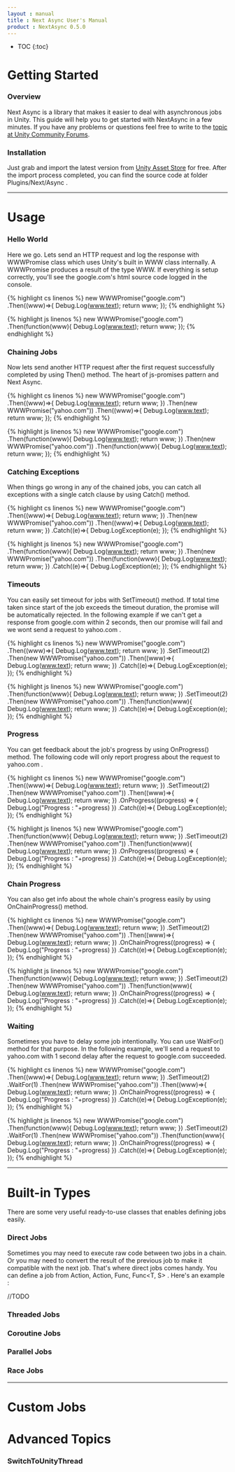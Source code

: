 ```yaml
---
layout : manual
title : Next Async User's Manual
product : NextAsync 0.5.0
---
```

* TOC
{:toc}

# Getting Started

### Overview
Next Async is a library that makes it easier to deal with asynchronous jobs in Unity. This guide will help you to get started with NextAsync in a few minutes. If you have any problems or questions feel free to write to the [topic at Unity Community Forums](#).

### Installation
Just grab and import the latest version from [Unity Asset Store](#) for free. After the import process completed, you can find the source code at folder Plugins/Next/Async .

---

# Usage

### Hello World
Here we go. Lets send an HTTP request and log the response with WWWPromise class which uses Unity's built in WWW class internally. A WWWPromise produces a result of the type WWW. If everything is setup correctly, you'll see the google.com's html source code logged in the console.

{% highlight cs linenos %}
new WWWPromise("google.com")
  .Then((www)=>{
    Debug.Log(www.text);
    return www;
  });
{% endhighlight %}

{% highlight js linenos %}
new WWWPromise("google.com")
  .Then(function(www){
    Debug.Log(www.text);
    return www;
  });
{% endhighlight %}

### Chaining Jobs
Now lets send another HTTP request after the first request successfully completed by using Then() method. The heart of js-promises pattern and Next Async.

{% highlight cs linenos %}
new WWWPromise("google.com")
  .Then((www)=>{
    Debug.Log(www.text);
    return www;
  })
  .Then(new WWWPromise("yahoo.com"))
  .Then((www)=>{
    Debug.Log(www.text);
    return www;
  });
{% endhighlight %}

{% highlight js linenos %}
new WWWPromise("google.com")
  .Then(function(www){
    Debug.Log(www.text);
    return www;
  })
  .Then(new WWWPromise("yahoo.com"))
  .Then(function(www){
    Debug.Log(www.text);
    return www;
  });
{% endhighlight %}

### Catching Exceptions
When things go wrong in any of the chained jobs, you can catch all exceptions with a single catch clause by using Catch() method.

{% highlight cs linenos %}
new WWWPromise("google.com")
  .Then((www)=>{
    Debug.Log(www.text);
    return www;
  })
  .Then(new WWWPromise("yahoo.com"))
  .Then((www)=>{
    Debug.Log(www.text);
    return www;
  })
  .Catch((e)=>{
      Debug.LogException(e);
  });
{% endhighlight %}

{% highlight js linenos %}
new WWWPromise("google.com")
  .Then(function(www){
    Debug.Log(www.text);
    return www;
  })
  .Then(new WWWPromise("yahoo.com"))
  .Then(function(www){
    Debug.Log(www.text);
    return www;
  })
  .Catch((e)=>{
      Debug.LogException(e);
  });
{% endhighlight %}

### Timeouts
You can easily set timeout for jobs with SetTimeout() method. If total time taken since start of the job exceeds the timeout duration, the promise will be automatically rejected. In the following example if we can't get a response from google.com within 2 seconds, then our promise will fail and we wont send a request to yahoo.com .

{% highlight cs linenos %}
new WWWPromise("google.com")
  .Then((www)=>{
    Debug.Log(www.text);
    return www;
  })
  .SetTimeout(2)
  .Then(new WWWPromise("yahoo.com"))
  .Then((www)=>{
    Debug.Log(www.text);
    return www;
  })
  .Catch((e)=>{
      Debug.LogException(e);
  });
{% endhighlight %}

{% highlight js linenos %}
new WWWPromise("google.com")
  .Then(function(www){
    Debug.Log(www.text);
    return www;
  })
  .SetTimeout(2)
  .Then(new WWWPromise("yahoo.com"))
  .Then(function(www){
    Debug.Log(www.text);
    return www;
  })
  .Catch((e)=>{
      Debug.LogException(e);
  });
{% endhighlight %}

### Progress
You can get feedback about the job's progress by using OnProgress() method. The following code will only report progress about the request to yahoo.com .

{% highlight cs linenos %}
new WWWPromise("google.com")
  .Then((www)=>{
    Debug.Log(www.text);
    return www;
  })
  .SetTimeout(2)
  .Then(new WWWPromise("yahoo.com"))
  .Then((www)=>{
    Debug.Log(www.text);
    return www;
  })
  .OnProgress((progress) => {
    Debug.Log("Progress : "+progress)
  })
  .Catch((e)=>{
      Debug.LogException(e);
  });
{% endhighlight %}

{% highlight js linenos %}
new WWWPromise("google.com")
  .Then(function(www){
    Debug.Log(www.text);
    return www;
  })
  .SetTimeout(2)
  .Then(new WWWPromise("yahoo.com"))
  .Then(function(www){
    Debug.Log(www.text);
    return www;
  })
  .OnProgress((progress) => {
    Debug.Log("Progress : "+progress)
  })
  .Catch((e)=>{
      Debug.LogException(e);
  });
{% endhighlight %}

### Chain Progress
You can also get info about the whole chain's progress easily by using OnChainProgress() method.

{% highlight cs linenos %}
new WWWPromise("google.com")
  .Then((www)=>{
    Debug.Log(www.text);
    return www;
  })
  .SetTimeout(2)
  .Then(new WWWPromise("yahoo.com"))
  .Then((www)=>{
    Debug.Log(www.text);
    return www;
  })
  .OnChainProgress((progress) => {
    Debug.Log("Progress : "+progress)
  })
  .Catch((e)=>{
      Debug.LogException(e);
  });
{% endhighlight %}

{% highlight js linenos %}
new WWWPromise("google.com")
  .Then(function(www){
    Debug.Log(www.text);
    return www;
  })
  .SetTimeout(2)
  .Then(new WWWPromise("yahoo.com"))
  .Then(function(www){
    Debug.Log(www.text);
    return www;
  })
  .OnChainProgress((progress) => {
    Debug.Log("Progress : "+progress)
  })
  .Catch((e)=>{
      Debug.LogException(e);
  });
{% endhighlight %}

### Waiting
Sometimes you have to delay some job intentionally. You can use WaitFor() method for that purpose. In the following example, we'll send a request to yahoo.com with 1 second delay after the request to google.com succeeded.

{% highlight cs linenos %}
new WWWPromise("google.com")
  .Then((www)=>{
    Debug.Log(www.text);
    return www;
  })
  .SetTimeout(2)
  .WaitFor(1)
  .Then(new WWWPromise("yahoo.com"))
  .Then((www)=>{
    Debug.Log(www.text);
    return www;
  })
  .OnChainProgress((progress) => {
    Debug.Log("Progress : "+progress)
  })
  .Catch((e)=>{
      Debug.LogException(e);
  });
{% endhighlight %}

{% highlight js linenos %}
new WWWPromise("google.com")
  .Then(function(www){
    Debug.Log(www.text);
    return www;
  })
  .SetTimeout(2)
  .WaitFor(1)
  .Then(new WWWPromise("yahoo.com"))
  .Then(function(www){
    Debug.Log(www.text);
    return www;
  })
  .OnChainProgress((progress) => {
    Debug.Log("Progress : "+progress)
  })
  .Catch((e)=>{
      Debug.LogException(e);
  });
{% endhighlight %}

---

# Built-in Types
There are some very useful ready-to-use classes that enables defining jobs easily.

### Direct Jobs
Sometimes you may need to execute raw code between two jobs in a chain. Or you may need to convert the result of the previous job to make it compatible with the next job. That's where direct jobs comes handy. You can define a job from Action, Action<T>, Func<T>, Func<T, S> . Here's an example :

//TODO

### Threaded Jobs


### Coroutine Jobs

### Parallel Jobs

### Race Jobs

---

# Custom Jobs

# Advanced Topics

### SwitchToUnityThread
